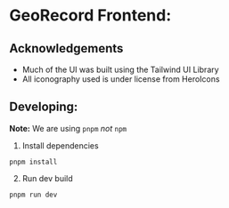 # GeoRecord Frontend:

## Acknowledgements
* Much of the UI was built using the Tailwind UI Library
* All iconography used is under license from HeroIcons


## Developing:
**Note:** We are using `pnpm` _not_ `npm`

1. Install dependencies
```
pnpm install
```

2. Run dev build
```
pnpm run dev
```
